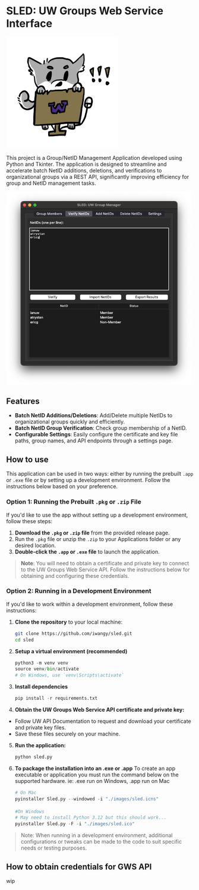 # SLED: UW Groups Web Service Interface 

<img src="./images/sledlogo.png" alt="courier logo" width="300"/>

This project is a Group/NetID Management Application developed using Python and Tkinter. The application is designed to streamline and accelerate batch NetID additions, deletions, and verifications to organizational groups via a REST API, significantly improving efficiency for group and NetID management tasks.

<img src="./images/sledsc.png" alt="courier logo" width="500"/>

## Features

- **Batch NetID Additions/Deletions**: Add/Delete multiple NetIDs to organizational groups quickly and efficiently.
- **Batch NetID Group Verification**: Check group membership of a NetID.
- **Configurable Settings**: Easily configure the certificate and key file paths, group names, and API endpoints through a settings page.


## How to use

This application can be used in two ways: either by running the prebuilt `.app` or `.exe` file or by setting up a development environment. Follow the instructions below based on your preference.

### Option 1: Running the Prebuilt `.pkg` or `.zip` File

If you'd like to use the app without setting up a development environment, follow these steps:

1. **Download the `.pkg` or `.zip` file** from the provided release page.
2. Run the `.pkg` file or unzip the `.zip` to your Applications folder or any desired location.
3. **Double-click the `.app` or `.exe` file** to launch the application.

> **Note**: You will need to obtain a certificate and private key to connect to the UW Groups Web Service API. Follow the instructions below for obtaining and configuring these credentials.

### Option 2: Running in a Development Environment

If you'd like to work within a development environment, follow these instructions:

1. **Clone the repository** to your local machine:
   ```bash
   git clone https://github.com/iwangy/sled.git
   cd sled

2. **Setup a virtual environment (recommended)**
    ```python
    python3 -m venv venv
    source venv/bin/activate  
    # On Windows, use `venv\Scripts\activate`

3. **Install dependencies**
    ```python
    pip install -r requirements.txt

4. **Obtain the UW Groups Web Service API certificate and private key:**
- Follow UW API Documentation to request and download your certificate and private key files.
- Save these files securely on your machine.

5. **Run the application:**
    ```python
    python sled.py

6. **To package the installation into an .exe or .app**
    To create an app executable or application you must run the command below on the supported hardware. ie: .exe run on Windows, .app run on Mac

    ```python
    # On Mac
    pyinstaller Sled.py --windowed -i "./images/sled.icns"

    #On Windows
    # May need to install Python 3.12 but this should work...
    pyinstaller Sled.py -F -i "./images/sled.ico"
    
> Note: When running in a development environment, additional configurations or tweaks can be made to the code to suit specific needs or testing purposes.

## How to obtain credentials for GWS API

wip
